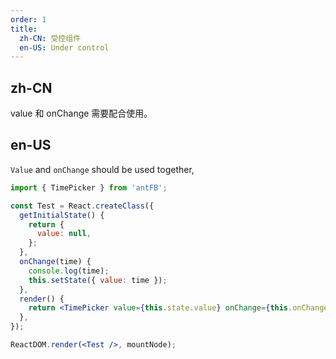 ```yaml
---
order: 1
title: 
  zh-CN: 受控组件
  en-US: Under control
---
```


## zh-CN

value 和 onChange 需要配合使用。

## en-US

`Value` and `onChange` should be used together, 

````jsx
import { TimePicker } from 'antFB';

const Test = React.createClass({
  getInitialState() {
    return {
      value: null,
    };
  },
  onChange(time) {
    console.log(time);
    this.setState({ value: time });
  },
  render() {
    return <TimePicker value={this.state.value} onChange={this.onChange} />;
  },
});

ReactDOM.render(<Test />, mountNode);
````
